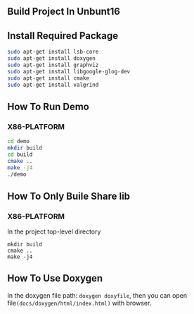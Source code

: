 ## Build Project In Unbunt16      

## Install Required Package

```bash
sudo apt-get install lsb-core
sudo apt-get install doxygen
sudo apt-get install graphviz
sudo apt-get install libgoogle-glog-dev
sudo apt-get install cmake
sudo apt-get install valgrind
```

## How To Run Demo

### X86-PLATFORM

```bash
cd demo
mkdir build
cd build
cmake ..
make -j4
./demo
```

## How To Only Buile Share lib

### X86-PLATFORM
In the project top-level directory

```
mkdir build
cmake ..
make -j4
```

## How To Use Doxygen
In the doxygen file path: `doxygen doxyfile`, then you can open file`(docs/doxygen/html/index.html)` with browser.
